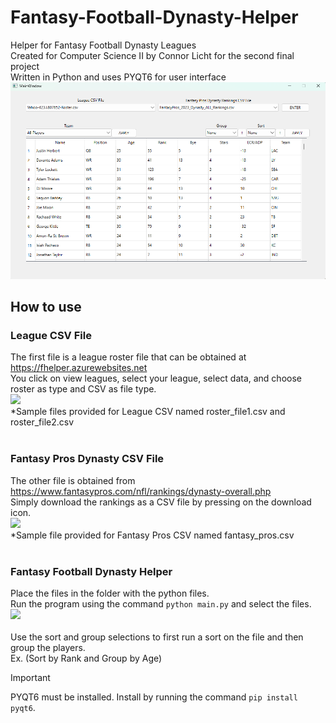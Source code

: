 # Fantasy-Football-Dynasty-Helper <br />
Helper for Fantasy Football Dynasty Leagues <br />
Created for Computer Science II by Connor Licht for the second final project <br />
Written in Python and uses PYQT6 for user interface <br />
![Image of the Program that takes in two CSV files and organizes team and player data for the league.](https://raw.githubusercontent.com/connorlicht/Fantasy-Football-Dynasty-Helper/main/Screenshot%20(46).png)

## How to use

### League CSV File <br />
The first file is a league roster file that can be obtained at https://fhelper.azurewebsites.net <br />
You click on view leagues, select your league, select data, and choose roster as type and CSV as file type. <br />
![](https://github.com/connorlicht/Fantasy-Football-Dynasty-Helper/assets/111907619/137bff0c-8ba3-4195-a120-44de6997f31c) <br />
*Sample files provided for League CSV named roster_file1.csv and roster_file2.csv <br /> <br />

### Fantasy Pros Dynasty CSV File <br />
The other file is obtained from https://www.fantasypros.com/nfl/rankings/dynasty-overall.php <br />
Simply download the rankings as a CSV file by pressing on the download icon. <br />
![](https://github.com/connorlicht/Fantasy-Football-Dynasty-Helper/assets/111907619/afc40cca-8116-40ab-99e1-471a6d5bb2b6) <br />
*Sample file provided for Fantasy Pros CSV named fantasy_pros.csv <br /> <br />

### Fantasy Football Dynasty Helper <br />
Place the files in the folder with the python files. <br />
Run the program using the command `python main.py` and select the files. <br />
![](https://github.com/connorlicht/Fantasy-Football-Dynasty-Helper/assets/111907619/22e1197f-0d19-402a-8f38-0e461f8e2100) <br /> <br />
Use the sort and group selections to first run a sort on the file and then group the players. <br />
Ex. (Sort by Rank and Group by Age) <br />

> [!IMPORTANT]
PYQT6 must be installed. Install by running the command `pip install pyqt6`.
